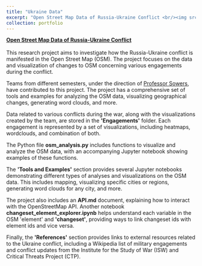 ```yaml
---
title: "Ukraine Data"
excerpt: "Open Street Map Data of Russia-Ukraine Conflict <br/><img src='/images/heatmap.png'>"
collection: portfolio
---
```

__[Open Street Map Data of Russia-Ukraine Conflict](https://gitlab.engr.illinois.edu/r-sowers/ukraine-data)__ <br>
<br>
This research project aims to investigate how the Russia-Ukraine conflict is manifested in the Open Street Map (OSM). The project focuses on the data and visualization of changes to OSM concerning various engagements during the conflict. <br>

Teams from different semesters, under the direction of [Professor Sowers](https://publish.illinois.edu/r-sowers/), have contributed to this project. The project has a comprehensive set of tools and examples for analyzing the OSM data, visualizing geographical changes, generating word clouds, and more.<br>

Data related to various conflicts during the war, along with the visualizations created by the team, are stored in the __'Engagements'__ folder. Each engagement is represented by a set of visualizations, including heatmaps, wordclouds, and combination of both.<br>

The Python file __osm_analysis.py__ includes functions to visualize and analyze the OSM data, with an accompanying Jupyter notebook showing examples of these functions.<br>

The __'Tools and Examples'__ section provides several Jupyter notebooks demonstrating different types of analyses and visualizations on the OSM data. This includes mapping, visualizing specific cities or regions, generating word clouds for any city, and more.<br>

The project also includes an __API.md__ document, explaining how to interact with the OpenStreetMap API. Another notebook __changeset_element_explorer.ipynb__ helps understand each variable in the OSM 'element' and __'changeset'__, providing ways to link changeset ids with element ids and vice versa.<br>

Finally, the __'References'__ section provides links to external resources related to the Ukraine conflict, including a Wikipedia list of military engagements and conflict updates from the Institute for the Study of War (ISW) and Critical Threats Project (CTP).<br>
